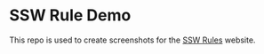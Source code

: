 # SSW Rule Demo

This repo is used to create screenshots for the [SSW Rules](https://www.ssw.com.au/rules/) website.
